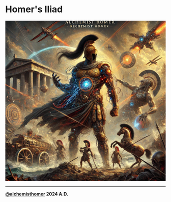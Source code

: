 # Homer's Iliad
![iliad by Homer](iliad.avatar.png)
***
**[@alchemisthomer](https://github.com/alchemisthomer)
2024 A.D.**